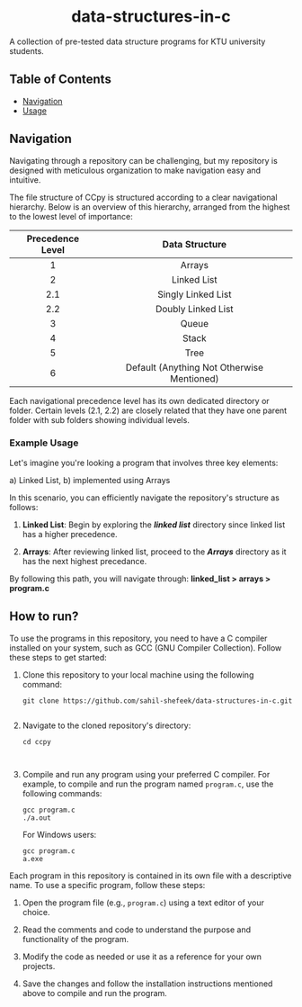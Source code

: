 <h1 align = center> data-structures-in-c </h1>

A collection of pre-tested data structure programs for KTU university students.

## Table of Contents

- [Navigation](#navigation)
- [Usage](#example-usage)

## Navigation

Navigating through a repository can be challenging, but my repository is designed with meticulous organization to make navigation easy and intuitive.

The file structure of CCpy is structured according to a clear navigational hierarchy. Below is an overview of this hierarchy, arranged from the highest to the lowest level of importance:

| Precedence Level |               Data Structure               |
| :--------------: | :----------------------------------------: |
|        1         |                   Arrays                   |
|        2         |                Linked List                 |
|       2.1        |             Singly Linked List             |
|       2.2        |             Doubly Linked List             |
|        3         |                   Queue                    |
|        4         |                   Stack                    |
|        5         |                    Tree                    |
|        6         | Default (Anything Not Otherwise Mentioned) |

Each navigational precedence level has its own dedicated directory or folder.
Certain levels (2.1, 2.2) are closely related that they have one parent folder with sub folders showing individual levels.

### Example Usage

Let's imagine you're looking a program that involves three key elements:

a) Linked List,
b) implemented using Arrays

In this scenario, you can efficiently navigate the repository's structure as follows:

1. **Linked List**: Begin by exploring the **_linked list_** directory since linked list has a higher precedence.

2. **Arrays**: After reviewing linked list, proceed to the **_Arrays_** directory as it has the next highest precedance.

By following this path, you will navigate through: **linked_list > arrays > program.c**

## How to run?

To use the programs in this repository, you need to have a C compiler installed on your system, such as GCC (GNU Compiler Collection). Follow these steps to get started:

1.  Clone this repository to your local machine using the following command:

    ```shell
    git clone https://github.com/sahil-shefeek/data-structures-in-c.git


    ```

2.  Navigate to the cloned repository's directory:

    ```shell
    cd ccpy



    ```

3.  Compile and run any program using your preferred C compiler. For example, to compile and run the program named `program.c`, use the following commands:

    ```shell
    gcc program.c
    ./a.out
    ```

    For Windows users:

        gcc program.c
        a.exe

Each program in this repository is contained in its own file with a descriptive name. To use a specific program, follow these steps:

1. Open the program file (e.g., `program.c`) using a text editor of your choice.

2. Read the comments and code to understand the purpose and functionality of the program.

3. Modify the code as needed or use it as a reference for your own projects.

4. Save the changes and follow the installation instructions mentioned above to compile and run the program.
